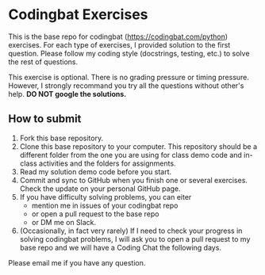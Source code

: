 # Codingbat Exercises

This is the base repo for codingbat (<https://codingbat.com/python>) exercises. For each type of exercises, I provided solution to the first question. Please follow my coding style (docstrings, testing, etc.) to solve the rest of questions.

This exercise is optional. There is no grading pressure or timing pressure. However, I strongly recommand you try all the questions without other's help. **DO NOT google the solutions.**  

## How to submit

1. Fork this base repository.
2. Clone this base repository to your computer. This repository should be a different folder from the one you are using for class demo code and in-class activities and the folders for assignments.
3. Read my solution demo code before you start.
4. Commit and sync to GitHub when you finish one or several exercises. Check the update on your personal GitHub page.
5. If you have difficulty solving problems, you can eiter
    - mention me in issues of your codingbat repo
    - or open a pull request to the base repo
    - or DM me on Slack.
6. (Occasionally, in fact very rarely) If I need to check your progress in solving codingbat problems, I will ask you to open a pull request to my base repo and we will have a Coding Chat the following days. 

Please email me if you have any question.
